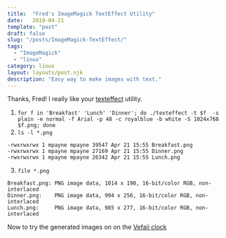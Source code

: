 ```yaml
---
title:  "Fred's ImageMagick TextEffect Utility"
date:   2019-04-21
template: "post"
draft: false
slug: "/posts/ImageMagick-TextEffect/"
tags:
  - "ImageMagick"
  - "linux"
category: linux 
layout: layouts/post.njk
description: "Easy way to make images with text."
---
```



Thanks, Fred!  I really like your 
[texteffect](http://www.fmwconcepts.com/imagemagick/texteffect/index.php)
utility.

1. `for f in 'Breakfast' 'Lunch' 'Dinner'; do ./texteffect -t $f  -s plain -e normal -f Arial -p 48 -c royalblue -b white -S 1024x768 $f.png; done`
2. `ls -l *.png`
```
-rwxrwxrwx 1 mpayne mpayne 39547 Apr 21 15:55 Breakfast.png
-rwxrwxrwx 1 mpayne mpayne 27169 Apr 21 15:55 Dinner.png
-rwxrwxrwx 1 mpayne mpayne 26342 Apr 21 15:55 Lunch.png
```
3. `file *.png`
```
Breakfast.png: PNG image data, 1014 x 190, 16-bit/color RGB, non-interlaced
Dinner.png:    PNG image data, 994 x 256, 16-bit/color RGB, non-interlaced
Lunch.png:     PNG image data, 985 x 277, 16-bit/color RGB, non-interlaced
```

Now to try the generated images on on the 
[Vefaii clock](https://smile.amazon.com/Calendar-Reminder-Dementia-Sufferers-Alzheimers/dp/B07J47XP34/ref=sr_1_fkmrnull_3?crid=1KY4F7LNEWODG&keywords=vefaii+dementia+clock&qid=1555879600&s=gateway&sprefix=Vefaii+clock%2Caps%2C177&sr=8-3-fkmrnull)

